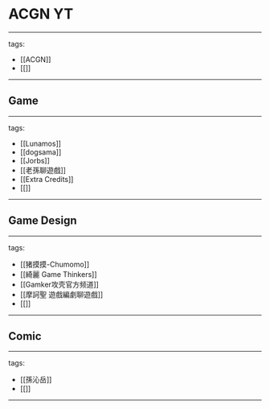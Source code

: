 # ACGN YT

---
tags:
  - [[ACGN]]
  - [[]]
---

## Game
---
tags:
  - [[Lunamos]]
  - [[dogsama]]
  - [[Jorbs]]
  - [[老孫聊遊戲]]
  - [[Extra Credits]]
  - [[]]
---

## Game Design
---
tags:
  - [[猪摸摸-Chumomo]]
  - [[綺麗 Game Thinkers]]
  - [[Gamker攻壳官方频道]]
  - [[摩訶聖 遊戲編劇聊遊戲]]
  - [[]]
---

## Comic
---
tags:
  - [[孫沁岳]]
  - [[]]
---
